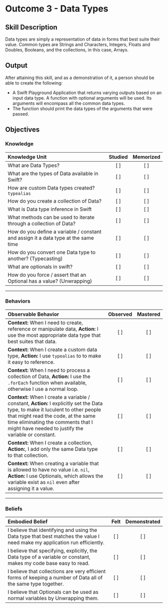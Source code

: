 # Outcome 3 - Data Types
## Skill Description

Data types are simply a representation of data in forms that best suite their value. Common types are Strings and Characters, Integers, Floats and Doubles, Booleans, and the collections, in this case, Arrays.

## Output

After attaining this skill, and as a demonstration of it, a person should be able to create the following:

- A Swift Playground Application that returns varying outputs based on an input data type. A function with optional arguments will be used. Its arguments will encompass all the common data types.
- The function should print the data types of the arguments that were passed.


## Objectives
### Knowledge

| Knowledge Unit   |      Studied      | Memorized |
|:-------------|:------------------:|:--------:|
| What are Data Types? | [ ] | [ ] |
| What are the types of Data available in Swift? | [ ] | [ ] |
| How are custom Data types created? `typealias` | [ ] | [ ] |
| How do you create a collection of Data? | [ ] | [ ] |
| What is Data type inference in Swift | [ ] | [ ] |
| What methods can be used to iterate through a collection of Data? | [ ] | [ ] |
| How do you define a variable / constant and assign it a data type at the same time | [ ] | [ ] |
| How do you convert one Data type to another? (Typecasting) | [ ] | [ ] |
| What are optionals in swift? | [ ] | [ ] |
| How do you force / assert that an Optional has a value? (Unwrapping) | [ ] | [ ] |

-------

### Behaviors

| Observable Behavior   |      Observed      | Mastered |
|:-------------|:------------------:|:--------:|
| **Context:** When I need to create, reference or manipulate data, **Action:** I use the most appropriate data type that best suites that data. | [ ] | [ ] |
| **Context:** When I create a custom data type, **Action:** I use `typealias` to to make it easy to reference. | [ ] | [ ] |
| **Context:** When I need to process a collection of Data, **Action:** I use the `.forEach` function when available, otherwise I use a normal loop. | [ ] | [ ] |
| **Context:** When I create a variable / constant, **Action:** I explicitly set the Data type, to make it luculent to other people that might read the code, at the same time eliminating the comments that I might have needed to justify the variable or constant. | [ ] | [ ] |
| **Context:** When I create a collection, **Action:**, I add only the same Data type to that collection. | [ ] | [ ] |
| **Context:** When creating a variable that is allowed to have no value i.e. `nil`, **Action:** I use Optionals, which allows the variable exist as `nil` even after assigning it a value. | [  ] | [ ] |

-------

### Beliefs

| Embodied Belief   |      Felt      | Demonstrated |
|:-------------|:------------------:|:--------:|
| I believe that identifying and using the Data type that best matches the value I need make my application run efficiently. | [ ] | [ ] |
| I believe that specifying, explicitly, the Data type of a variable or constant, makes my code base easy to read. | [ ] | [ ] |
| I believe that collections are very efficient forms of keeping a number of Data all of the same type together. | [ ] | [ ] |
| I believe that Optionals can be used as normal variables by Unwrapping them. | [ ] | [ ] |
